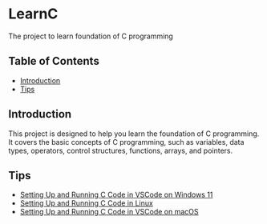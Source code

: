 # LearnC
The project to learn foundation of C programming

## Table of Contents

- [Introduction](#introduction)
- [Tips](#tips)


## Introduction

This project is designed to help you learn the foundation of C programming. It covers the basic concepts of C programming, such as variables, data types, operators, control structures, functions, arrays, and pointers. 

## Tips

- [Setting Up and Running C Code in VSCode on Windows 11](tips/prepare-win11.md)
- [Setting Up and Running C Code in Linux](tips/prepare-linux.md)
- [Setting Up and Running C Code in VSCode on macOS](tips/prepare-macos.md)

